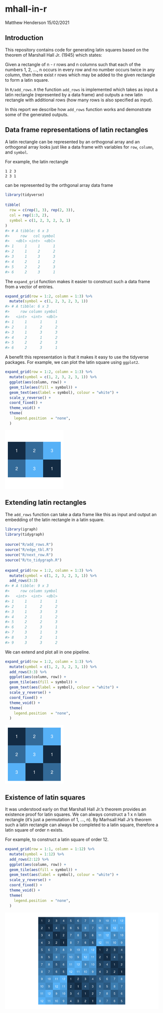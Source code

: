 mhall-in-r
================
Matthew Henderson
15/02/2021

## Introduction

This repository contains code for generating latin squares based on the
theorem of Marshall Hall Jr. (1945) which states:

Given a rectangle of n - r rows and n columns such that each of the
numbers 1, 2, …, n occurs in every row and no number occurs twice in any
column, then there exist r rows which may be added to the given
rectangle to form a latin square.

In `R/add_rows.R` the function `add_rows` is implemented which takes as
input a latin rectangle (represented by a data frame) and outputs a new
latin rectangle with additional rows (how many rows is also specified as
input).

In this report we describe how `add_rows` function works and demonstrate
some of the generated outputs.

## Data frame representations of latin rectangles

A latin rectangle can be represented by an orthogonal array and an
orthogonal array looks just like a data frame with variables for `row`,
`column`, and `symbol`.

For example, the latin rectangle

    1 2 3
    2 3 1

can be represented by the orthgonal array data frame

``` r
library(tidyverse)

tibble(
  row = c(rep(1, 3), rep(2, 3)),
  col = rep(1:3, 2),
  symbol = c(1, 2, 3, 2, 3, 1)
)
#> # A tibble: 6 x 3
#>     row   col symbol
#>   <dbl> <int>  <dbl>
#> 1     1     1      1
#> 2     1     2      2
#> 3     1     3      3
#> 4     2     1      2
#> 5     2     2      3
#> 6     2     3      1
```

The `expand_grid` function makes it easier to construct such a data
frame from a vector of entries.

``` r
expand_grid(row = 1:2, column = 1:3) %>%
  mutate(symbol = c(1, 2, 3, 2, 3, 1))
#> # A tibble: 6 x 3
#>     row column symbol
#>   <int>  <int>  <dbl>
#> 1     1      1      1
#> 2     1      2      2
#> 3     1      3      3
#> 4     2      1      2
#> 5     2      2      3
#> 6     2      3      1
```

A benefit this representation is that it makes it easy to use the
tidyverse packages. For example, we can plot the latin square using
`ggplot2`.

``` r
expand_grid(row = 1:2, column = 1:3) %>%
  mutate(symbol = c(1, 2, 3, 2, 3, 1)) %>%
  ggplot(aes(column, row)) +
  geom_tile(aes(fill = symbol)) +
  geom_text(aes(label = symbol), colour = "white") +
  scale_y_reverse() +
  coord_fixed() +
  theme_void() +
  theme(
    legend.position  = "none",
  )
```

![](figure/first_plot-1.png)<!-- -->

## Extending latin rectangles

The `add_rows` function can take a data frame like this as input and
output an embedding of the latin rectangle in a latin square.

``` r
library(igraph)
library(tidygraph)

source("R/add_rows.R")
source("R/edge_tbl.R")
source("R/next_row.R")
source("R/to_tidygraph.R")

expand_grid(row = 1:2, column = 1:3) %>%
  mutate(symbol = c(1, 2, 3, 2, 3, 1)) %>%
  add_rows(3:3)
#> # A tibble: 9 x 3
#>     row column symbol
#>   <int>  <int>  <dbl>
#> 1     1      1      1
#> 2     1      2      2
#> 3     1      3      3
#> 4     2      1      2
#> 5     2      2      3
#> 6     2      3      1
#> 7     3      1      3
#> 8     3      2      1
#> 9     3      3      2
```

We can extend and plot all in one pipeline.

``` r
expand_grid(row = 1:2, column = 1:3) %>%
  mutate(symbol = c(1, 2, 3, 2, 3, 1)) %>%
  add_rows(3:3) %>%
  ggplot(aes(column, row)) +
  geom_tile(aes(fill = symbol)) +
  geom_text(aes(label = symbol), colour = "white") +
  scale_y_reverse() +
  coord_fixed() +
  theme_void() +
  theme(
    legend.position  = "none",
  )
```

![](figure/extend_and_plot_pipeline-1.png)<!-- -->

## Existence of latin squares

It was understood early on that Marshall Hall Jr.’s theorem provides an
existence proof for latin squares. We can always construct a 1 x n latin
rectangle (it’s just a permutation of 1, …, n). By Marhsall Hall Jr’s
theorem such a latin rectangle can always be completed to a latin
square, therefore a latin square of order n exists.

For example, to construct a latin square of order 12.

``` r
expand_grid(row = 1:1, column = 1:12) %>%
  mutate(symbol = 1:12) %>%
  add_rows(2:12) %>%
  ggplot(aes(column, row)) +
  geom_tile(aes(fill = symbol)) +
  geom_text(aes(label = symbol), colour = "white") +
  scale_y_reverse() +
  coord_fixed() +
  theme_void() +
  theme(
    legend.position  = "none",
  )
```

![](figure/existence_plot-1.png)<!-- -->
